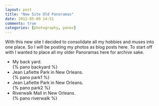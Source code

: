 ```yaml
---
layout: post
title: "New Site Old Panoramas"
date: 2012-05-09 14:51
comments: true
categories: [photography, panos]
---
```

With this new site I decided to consolidate all my hobbies and muses into one
place. So I will be posting my photos as blog posts here. To start off with I
wanted to place all my older Panoramas here for archive sake.

<!-- more -->

* My back yard.  
  {% pano backyard %}
* Jean Lafiette Park in New Orleans.  
  {% pano park1 %}
* Jean Lafiette Park in New Orleans.  
  {% pano park2 %}
* Riverwalk Mall in New Orleans.  
  {% pano riverwalk %}
